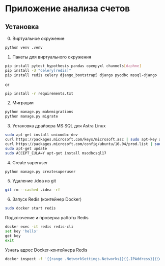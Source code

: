 # Приложение анализа счетов

## Установка 

0. Виртуальное окружение
```bash
python venv .venv
```

1. Пакеты для виртуального окружения
```bash
pip install pytest hypothesis pandas openpyxl channels[daphne]
pip install -U "celery[redis]"
pip install redis celery django_bootstrap5 django pyodbc mssql-django
```
or
```bash
pip install -r requirements.txt 
```

2. Миграции
```bash
python manage.py makemigrations
python manage.py migrate
```

3. Установка драйвера MS SQL для Astra Linux
```bash
sudo apt-get install unixodbc-dev 
curl https://packages.microsoft.com/keys/microsoft.asc | sudo apt-key add -
curl https://packages.microsoft.com/config/ubuntu/16.04/prod.list | sudo tee /etc/apt/sources.list.d/mssql-release.list
sudo apt-get update
sudo ACCEPT_EULA=Y apt-get install msodbcsql17
```

4. Create superuser
```bash
python manage.py createsuperuser 
```
5. Удаление .idea из git
```bash
git rm --cached .idea -rf
```

6. Запуск Redis (контейнер Docker)
```bash
sudo docker start redis
```

Подключение и проверка работы Redis
```bash
docker exec -it redis redis-cli
set key 'hello'
get key
exit
```

Узнать адрес Docker-контейнера Redis
```bash
docker inspect -f '{{range .NetworkSettings.Networks}}{{.IPAddress}}{{end}}' redis
```
